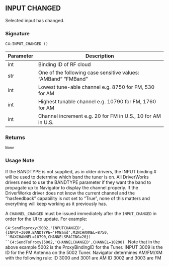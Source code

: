 ## INPUT CHANGED

Selected input has changed.


### Signature

`C4:INPUT_CHANGED ()`


| Parameter | Description |
| --- | --- |
| int | Binding ID of RF cloud |
| str | One of the following case sensitive values: “AMBand”  “FMBand” |
| int | Lowest tune-able channel e.g. 8750 for FM, 530 for AM |
| int | Highest tunable channel e.g. 10790 for FM, 1760 for AM |
| int | Channel increment e.g. 20 for FM in U.S., 10 for AM in U.S. |


### Returns

`None`


### Usage Note

If the BANDTYPE is not supplied, as in older drivers, the INPUT binding # will be used to determine which band the tuner is on. All DriverWorks drivers need to use the BANDTYPE parameter if they want the band to propagate up to Navigator to display the channel properly. If the DriverWorks driver does not know the current channel and the “hasfeedback” capability is not set to “True”, none of this matters and everything will keep working as it previously has.

A `CHANNEL_CHANGED` must be issued immediately after the `INPUT_CHANGED` in order for the UI to update. For example:

`C4:SendToproxy(5002,'INPUTCHANGED',{INPUT=3009,BANDTYPE='FMBand',MINCHANNEL=8750,
``MAXCHANNEL=10790,CHANNELSPACING=20})
``C4:SendToProxy(5002,'CHANNELCHANGED',CHANNEL=10290)
`
Note that in the above example 5002 is the ProxyBindingID for the Tuner. INPUT 3009 is the ID for the FM Antenna on the 5002 Tuner.
Navigator determines AM/FM/XM with the following rule:
ID 3000 and 3001 are AM
ID 3002 and 3003 are FM
